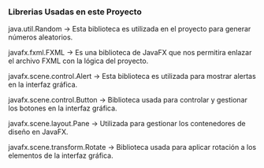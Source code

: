 ### Librerias Usadas en este Proyecto

java.util.Random -> Esta biblioteca es utilizada en el proyecto para generar números aleatorios.

javafx.fxml.FXML -> Es una biblioteca de JavaFX que nos permitira enlazar el archivo FXML con la lógica del proyecto.

javafx.scene.control.Alert -> Esta biblioteca es utilizada para mostrar alertas en la interfaz gráfica.

javafx.scene.control.Button -> Biblioteca usada para controlar y gestionar los botones en la interfaz gráfica.

javafx.scene.layout.Pane -> Utilizada para gestionar los contenedores de diseño en JavaFX.

javafx.scene.transform.Rotate -> Biblioteca usada para aplicar rotación a los elementos de la interfaz gráfica.
